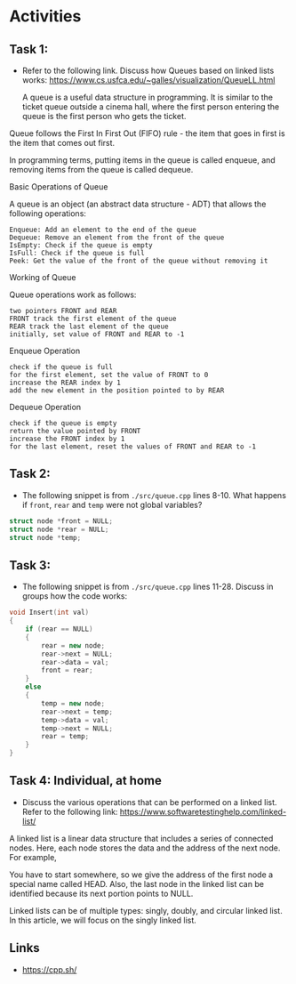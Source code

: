 # Activities

## Task 1:

- Refer to the following link. Discuss how Queues based on linked lists works:
  https://www.cs.usfca.edu/~galles/visualization/QueueLL.html

  A queue is a useful data structure in programming. It is similar to the ticket queue outside a cinema hall, where the first person entering the queue is the first person who gets the ticket.

Queue follows the First In First Out (FIFO) rule - the item that goes in first is the item that comes out first.

In programming terms, putting items in the queue is called enqueue, and removing items from the queue is called dequeue.

Basic Operations of Queue

A queue is an object (an abstract data structure - ADT) that allows the following operations:

    Enqueue: Add an element to the end of the queue
    Dequeue: Remove an element from the front of the queue
    IsEmpty: Check if the queue is empty
    IsFull: Check if the queue is full
    Peek: Get the value of the front of the queue without removing it


Working of Queue

Queue operations work as follows:

    two pointers FRONT and REAR
    FRONT track the first element of the queue
    REAR track the last element of the queue
    initially, set value of FRONT and REAR to -1

Enqueue Operation

    check if the queue is full
    for the first element, set the value of FRONT to 0
    increase the REAR index by 1
    add the new element in the position pointed to by REAR

Dequeue Operation

    check if the queue is empty
    return the value pointed by FRONT
    increase the FRONT index by 1
    for the last element, reset the values of FRONT and REAR to -1



## Task 2:

- The following snippet is from `./src/queue.cpp` lines 8-10. What happens if `front`, `rear` and `temp` were not global variables?

```cpp
struct node *front = NULL;
struct node *rear = NULL;
struct node *temp;
```

## Task 3:

- The following snippet is from `./src/queue.cpp` lines 11-28. Discuss in groups how the code works:

```cpp
void Insert(int val)
{
    if (rear == NULL)
    {
        rear = new node;
        rear->next = NULL;
        rear->data = val;
        front = rear;
    }
    else
    {
        temp = new node;
        rear->next = temp;
        temp->data = val;
        temp->next = NULL;
        rear = temp;
    }
}
```

## Task 4: Individual, at home

- Discuss the various operations that can be performed on a linked list. Refer to the following link:
  https://www.softwaretestinghelp.com/linked-list/


A linked list is a linear data structure that includes a series of connected nodes. Here, each node stores the data and the address of the next node. For example,


You have to start somewhere, so we give the address of the first node a special name called HEAD. Also, the last node in the linked list can be identified because its next portion points to NULL.

Linked lists can be of multiple types: singly, doubly, and circular linked list. In this article, we will focus on the singly linked list. 

## Links

- https://cpp.sh/
